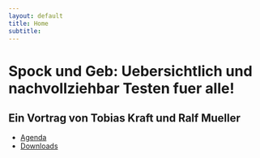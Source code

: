 ```yaml
---
layout: default
title: Home
subtitle: 
---
```


# Spock und Geb: Uebersichtlich und nachvollziehbar Testen fuer alle!

## Ein Vortrag von Tobias Kraft und Ralf Mueller

* [Agenda](agenda.html)
* [Downloads](downloads.html)

